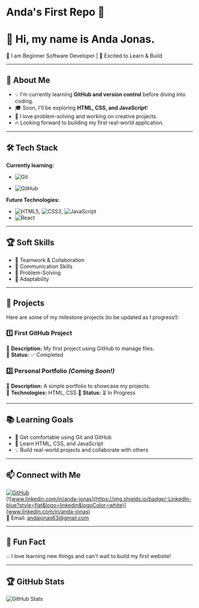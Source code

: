 # Anda's First Repo 🚀

# 👋 Hi, my name is Anda Jonas.

🌱  I am Beginner Software Developer | 🚀 Excited to Learn & Build

---

## 🎯 About Me

- 💡 I'm currently learning **GitHub and version control** before diving into coding.
- 🎓 Soon, I'll be exploring **HTML, CSS, and JavaScript**!
- 🤖 I love problem-solving and working on creative projects.
- 🔥 Looking forward to building my first real-world application.

---

## 🛠️ Tech Stack

**Currently learning:**

- ![Git](https://img.shields.io/badge/-Git-F05032?style=flat&logo=git&logoColor=white)

- ![GitHub](https://img.shields.io/badge/-GitHub-181717?style=flat-circle&logo=github)

**Future Technologies:**

- ![HTML5](https://img.shields.io/badge/-HTML5-black?style=flat-circle&logo=html5&logoColor=white), ![CSS3](https://img.shields.io/badge/-CSS3-black?style=flat-circle&logo=css3), ![JavaScript](https://img.shields.io/badge/-JavaScript-black?style=flat-circle&logo=javascript)
- ![React](https://img.shields.io/badge/-React-black?style=flat-circle&logo=react)

---

## 🏆 Soft Skills

- 🤝 Teamwork & Collaboration
- 📢 Communication Skills
- 🎯 Problem-Solving
- 🚀 Adaptability

---

## 📌 Projects

Here are some of my milestone projects (to be updated as I progress!):

### **1️⃣ First GitHub Project**

🔹 **Description:** My first project using GitHub to manage files.  
🔹 **Status:** ✅ Completed

### **2️⃣ Personal Portfolio** _(Coming Soon!)_

🔹 **Description:** A simple portfolio to showcase my projects.  
🔹 **Technologies:** HTML, CSS
🔹 **Status:** ⏳ In Progress

---

## 📚 Learning Goals

- 🚀 Get comfortable using Git and GitHub
- 🎨 Learn HTML, CSS, and JavaScript
- 💡 Build real-world projects and collaborate with others

---

## 📫 Connect with Me

[![GitHub](https://img.shields.io/badge/-GitHub-181717?style=flat&logo=github&logoColor=white)](https://github.com/andajonas)  
[![www.linkedin.com/in/anda-jonas](https://img.shields.io/badge/-LinkedIn-blue?style=flat&logo=linkedin&logoColor=white)](www.linkedin.com/in/anda-jonas)  
📧 Email: andajonas63@gmail.com

---

## 🚀 Fun Fact

💡 I love learning new things and can't wait to build my first website!

---

## 🏆 GitHub Stats

![GitHub Stats](https://github-readme-stats.vercel.app/api?username=yourusername&show_icons=true&theme=radical)
